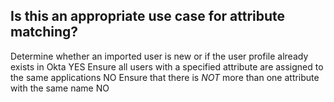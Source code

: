 ## Is this an appropriate use case for attribute matching?

Determine whether an imported user is new or if the user profile already exists in Okta YES
Ensure all users with a specified attribute are assigned to the same applications NO
Ensure that there is *NOT* more than one attribute with the same name NO
